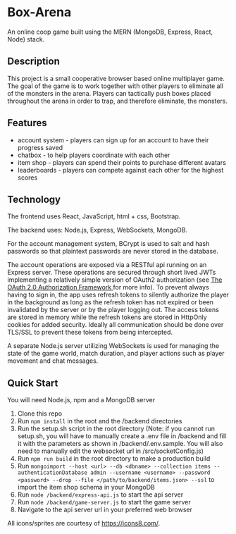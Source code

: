 # Box-Arena
An online coop game built using the MERN (MongoDB, Express, React, Node) stack.

## Description
This project is a small cooperative browser based online multiplayer game. The goal of the game is to work together with other players to eliminate all of the monsters in the arena. Players can tactically push boxes placed throughout the arena in order to trap, and therefore eliminate, the monsters.  

## Features 
- account system - players can sign up for an account to have their progress saved
- chatbox - to help players coordinate with each other
- item shop - players can spend their points to purchase different avatars
- leaderboards - players can compete against each other for the highest scores

## Technology
The frontend uses React, JavaScript, html + css, Bootstrap. 

The backend uses: Node.js, Express, WebSockets, MongoDB. 

For the account management system, BCrypt is used to salt and hash passwords so that plaintext passwords are never stored in the database. 

The account operations are exposed via a RESTful api running on an Express server. These operations are secured through short lived JWTs implementing a relatively simple version of OAuth2 authorization (see <a href="https://tools.ietf.org/html/rfc6749">The OAuth 2.0 Authorization Framework
</a> for more info). To prevent always having to sign in, the app uses refresh tokens to silently authorize the player in the background as long as the refresh token has not expired or been invalidated by the server or by the player logging out. The access tokens are stored in memory while the refresh tokens are stored in HttpOnly cookies for added security. Ideally all communication should be done over TLS/SSL to prevent these tokens from being intercepted.     

A separate Node.js server utilizing WebSockets is used for managing the state of the game world, match duration, and player actions such as player movement and chat messages. 

## Quick Start
You will need Node.js, npm and a MongoDB server
1. Clone this repo
2. Run `npm install` in the root and the /backend directories
3. Run the setup.sh script in the root directory (Note: if you cannot run setup.sh, you will have to manually create a .env file in /backend and fill it with the parameters as shown in /backend/.env.sample. You will also need to manually edit the websocket url in /src/socketConfig.js)
4. Run `npm run build` in the root directory to make a production build
5. Run `mongoimport --host <url> --db <dbname> --collection items --authenticationDatabase admin --username <username> --password <password> --drop --file </path/to/backend/items.json> --ssl` to import the item shop schema in your MongoDB
6. Run `node /backend/express-api.js` to start the api server
7. Run `node /backend/game-server.js` to start the game server
8. Navigate to the api server url in your preferred web browser


All icons/sprites are courtesy of https://icons8.com/.
